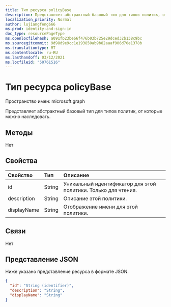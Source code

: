 ```yaml
---
title: Тип ресурса policyBase
description: Представляет абстрактный базовый тип для типов политик, от которые можно наследовать.
localization_priority: Normal
author: lujiangfeng666
ms.prod: identity-and-sign-in
doc_type: resourcePageType
ms.openlocfilehash: a091fb23be66f476b03b725e29dced32b138c9bc
ms.sourcegitcommit: 9d98d9e9cc1e193850ab9b82aaaf906d70e1378b
ms.translationtype: MT
ms.contentlocale: ru-RU
ms.lasthandoff: 03/12/2021
ms.locfileid: "50761516"
---
```

# <a name="policybase-resource-type"></a>Тип ресурса policyBase

Пространство имен: microsoft.graph

Представляет абстрактный базовый тип для типов политик, от которые можно наследовать.

## <a name="methods"></a>Методы

Нет

## <a name="properties"></a>Свойства

| Свойство     | Тип        | Описание |
|:-------------|:------------|:------------|
|id|String| Уникальный идентификатор для этой политики. Только для чтения.|
|description|String| Описание этой политики.|
|displayName|String| Отображение имени для этой политики. |

## <a name="relationships"></a>Связи

Нет

## <a name="json-representation"></a>Представление JSON

Ниже указано представление ресурса в формате JSON.

<!-- {
  "blockType": "resource",
  "optionalProperties": [

  ],
  "@odata.type": "microsoft.graph.policyBase",
  "keyProperty": "id"
}-->

```json
{
  "id": "String (identifier)",
  "description": "String",
  "displayName": "String"
}
```

<!-- uuid: 16cd6b66-4b1a-43a1-adaf-3a886856ed98
2019-02-04 14:57:30 UTC -->
<!-- {
  "type": "#page.annotation",
  "description": "policyBase resource",
  "keywords": "",
  "section": "documentation",
  "tocPath": ""
}-->
